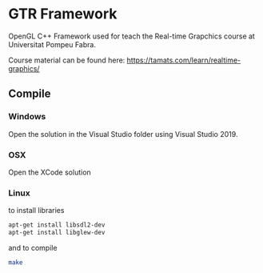 # GTR Framework
OpenGL C++ Framework used for teach the Real-time Grapchics course at Universitat Pompeu Fabra.

Course material can be found here: https://tamats.com/learn/realtime-graphics/

## Compile

### Windows
Open the solution in the Visual Studio folder using Visual Studio 2019.

### OSX
Open the XCode solution

### Linux

to install libraries
```sh
apt-get install libsdl2-dev
apt-get install libglew-dev
```

and to compile
```sh
make
```


